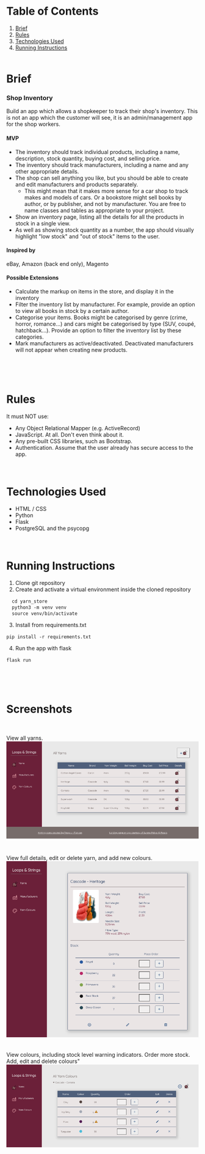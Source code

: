 # Table of Contents

1. [Brief](#brief)
2. [Rules](#rules)
3. [Technologies Used](#technologies-used)
4. [Running Instructions](#running-instructions)
   <br>
   <br>

# Brief

### Shop Inventory

Build an app which allows a shopkeeper to track their shop's inventory. This is not an app which the customer will see, it is an admin/management app for the shop workers.

#### MVP

- The inventory should track individual products, including a name, description, stock quantity, buying cost, and selling price.
- The inventory should track manufacturers, including a name and any other appropriate details.
- The shop can sell anything you like, but you should be able to create and edit manufacturers and products separately.
  - This might mean that it makes more sense for a car shop to track makes and models of cars. Or a bookstore might sell books by author, or by publisher, and not by manufacturer. You are free to name classes and tables as appropriate to your project.
- Show an inventory page, listing all the details for all the products in stock in a single view.
- As well as showing stock quantity as a number, the app should visually highlight "low stock" and "out of stock" items to the user.

#### Inspired by

eBay, Amazon (back end only), Magento

#### Possible Extensions

- Calculate the markup on items in the store, and display it in the inventory
- Filter the inventory list by manufacturer. For example, provide an option to view all books in stock by a certain author.
- Categorise your items. Books might be categorised by genre (crime, horror, romance...) and cars might be categorised by type (SUV, coupé, hatchback...). Provide an option to filter the inventory list by these categories.
- Mark manufacturers as active/deactivated. Deactivated manufacturers will not appear when creating new products.

<br><br><br>

# Rules

It must NOT use:

- Any Object Relational Mapper (e.g. ActiveRecord)
- JavaScript. At all. Don't even think about it.
- Any pre-built CSS libraries, such as Bootstrap.
- Authentication. Assume that the user already has secure access to the app.
  <br><br><br>

# Technologies Used

- HTML / CSS
- Python
- Flask
- PostgreSQL and the psycopg
  <br><br><br>

# Running Instructions

1. Clone git repository
2. Create and activate a virtual environment inside the cloned repository

```
  cd yarn_store
  python3 -m venv venv
  source venv/bin/activate
```

3. Install from requirements.txt

```
pip install -r requirements.txt
```

4. Run the app with flask

```
flask run
```

<br><br><br>

# Screenshots

&nbsp;

View all yarns.<br>
![All Yarns View](screenshots/all_yarns.png?raw=true "All Yarns")
<br><br><br>
View full details, edit or delete yarn, and add new colours.
![Yarn Details View](screenshots/yarn_details.png?raw=true "Yarn Details")
<br><br><br>
View colours, including stock level warning indicators. Order more stock. Add, edit and delete colours"
![All Colours View](screenshots/all_colours.png?raw=true "All Colours")
